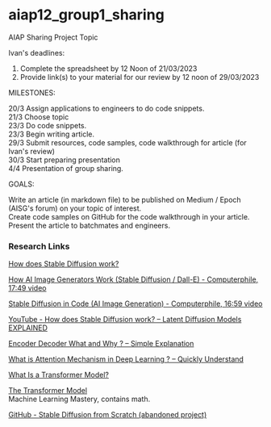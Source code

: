 # aiap12_group1_sharing
AIAP Sharing Project Topic

Ivan's deadlines:
1. Complete the spreadsheet by 12 Noon of 21/03/2023
2. Provide link(s) to your material for our review by 12 noon of 29/03/2023

MILESTONES:

20/3 Assign applications to engineers to do code snippets.\
21/3 Choose topic\
23/3 Do code snippets.\
23/3 Begin writing article.\
29/3 Submit resources, code samples, code walkthrough for article (for Ivan's review)\
30/3 Start preparing presentation\
4/4 Presentation of group sharing.


GOALS:

Write an article (in markdown file) to be published on Medium / Epoch (AISG's forum) on your topic of interest.  
Create code samples on GitHub for the code walkthrough in your article.  
Present the article to batchmates and engineers. 


### Research Links

[How does Stable Diffusion work?](https://stable-diffusion-art.com/how-stable-diffusion-work/)

[How AI Image Generators Work (Stable Diffusion / Dall-E) - Computerphile, 17:49 video](https://youtu.be/1CIpzeNxIhU)

[Stable Diffusion in Code (AI Image Generation) - Computerphile, 16:59 video](https://youtu.be/-lz30by8-sU)

[YouTube - How does Stable Diffusion work? – Latent Diffusion Models EXPLAINED](https://www.youtube.com/watch?v=J87hffSMB60)

[Encoder Decoder What and Why ? – Simple Explanation](https://inside-machinelearning.com/en/encoder-decoder-what-and-why-simple-explanation/)

[What is Attention Mechanism in Deep Learning ? – Quickly Understand](https://inside-machinelearning.com/en/attention-mechanism/)

[What Is a Transformer Model?](https://blogs.nvidia.com/blog/2022/03/25/what-is-a-transformer-model/)

[The Transformer Model](https://machinelearningmastery.com/the-transformer-model/)\
Machine Learning Mastery, contains math.

[GitHub - Stable Diffusion from Scratch (abandoned project)](https://github.com/xrsrke/stable-diffusion-from-scratch)
